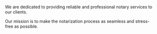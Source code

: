 We are dedicated to providing reliable and professional notary services to our clients.

Our mission is to make the notarization process as seamless and stress-free as possible.